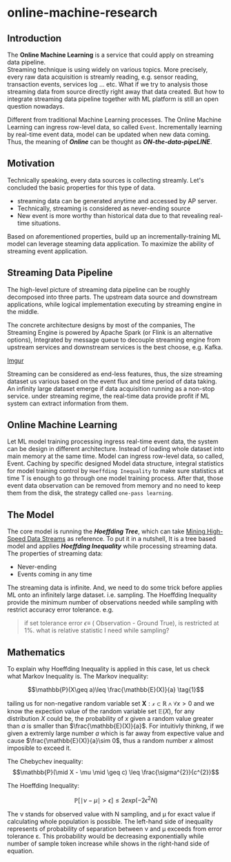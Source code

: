 # online-machine-research

## Introduction
The **Online Machine Learning** is a service that could apply on streaming data pipeline.  
Streaming technique is using widely on various topics. More precisely, every raw data acquisition is streamly reading, e.g. sensor reading, transaction events, services log ... etc. 
What if we try to analysis those streaming data from source directly right away that data created.
But how to integrate streaming data pipeline together with ML platform is still an open question nowadays.

Different from traditional Machine Learning processes. The Online Machine Learning can ingress row-level data, so called `Event`. Incrementally learning by real-time event data, model can be updated when new data coming. Thus, the meaning of _**Online**_ can be thought as **_ON-the-data-pipeLINE_**.

## Motivation
Technically speaking, every data sources is collecting streamly. Let's concluded the basic properties for this type of data.

* streaming data can be generated anytime and accessed by AP server.
* Technically, streaming is considered as never-ending source
* New event is more worthy than historical data due to that revealing real-time situations.

Based on aforementioned properties, build up an incrementally-training ML model can leverage steaming data application. To maximize the ability of streaming event application. 

## Streaming Data Pipeline

The high-level picture of streaming data pipeline can be roughly decomposed into three parts. The upstream data source and downstream applications, while logical implementation executing by streaming engine in the middle. 


The concrete architecture designs by most of the companies, The Streaming Engine is powered by Apache Spark (or Flink is an alternative options), Integrated by message queue to decouple streaming engine from upstream services and downstream services is the best choose, e.g. Kafka.

[Imgur](https://i.imgur.com/GM3IIUK.png)

Streaming can be considered as end-less features, thus, the size streaming dataset us various based on the event flux and time period of data taking. An infinity large dataset emerge if data acquisition running as a non-stop service. 
under streaming regime, the real-time data provide profit if ML system can extract information from them.

## Online Machine Learning

Let ML model training processing ingress real-time event data, the system can be design in different architecture. Instead of loading whole dataset into main memory at the same time. Model can ingress row-level data, so called, Event. Caching by specific designed Model data structure, integral statistics for model training control by `Hoeffding Inequality` to make sure statistics at time T is enough to go through one model training process. After that, those event data observation can be removed from memory and no need to keep them from the disk, the strategy called `one-pass learning`.

## The Model
The core model is running the _**Hoeffding Tree**_, which can take [Mining High-Speed Data Streams](https://homes.cs.washington.edu/~pedrod/papers/kdd00.pdf) as reference. To put it in a nutshell, It is a tree based model and applies _**Hoeffding Inequality**_ while processing streaming data. The properties of streaming data: 
* Never-ending
* Events coming in any time  

The streaming data is infinite. And, we need to do some trick before applies ML onto an infinitely large dataset. i.e. sampling.
The Hoeffding Inequality provide the minimum number of observations needed while sampling with restrict accuracy error tolerance. e.g.

> if set tolerance error $\epsilon \equiv$ ( Observation - Ground True), is restricted at 1%. what is relative statistic I need while sampling?
 

## Mathematics

To explain why Hoeffding Inequality is applied in this case, let us check what Markov Inequality is.
The Markov inequality:

$$\mathbb{P}(X\geq a)\leq \frac{\mathbb{E}(X)}{a} \tag{1}$$

tailing us for non-negative random variable set $\mathbf{X}: \mathcal{x} \subset \mathbb{R} \wedge\forall x > 0$ and we know the expection value of the random variable set $\mathbb{E}(X)$, for any distribution $X$ could be, the probability of $x$ given a random value greater than $a$ is smaller than $\frac{\mathbb{E}(X)}{a}$. For intuitivly thinkng, if we given a extremly large number $a$ which is far away from expective value and cause $\frac{\mathbb{E}(X)}{a}\sim 0$, thus a random number $x$ almost imposible to exceed it.  


The Chebychev inequality:
$$\mathbb{P}(\mid X - \mu \mid \geq c) \leq \frac{\sigma^{2}}{c^{2}}$$

The Hoeffding Inequality:

$$\mathbb{P}[ \mid\nu-\mu\mid > \epsilon ] \leq 2 exp(-2\epsilon^{2}N)$$


The ν stands for observed value with N sampling, and μ for exact value if calculating whole population is possible. The left-hand side of inequality represents of probability of separation between ν and μ exceeds from error tolerance ε. This probability would be decreasing exponentially while number of sample token increase while shows in the right-hand side of equation.